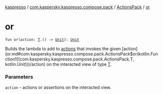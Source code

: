 [kaspresso](../../index.md) / [com.kaspersky.kaspresso.compose.pack](../index.md) / [ActionsPack](index.md) / [or](./or.md)

# or

`fun or(action: `[`T`](index.md#T)`.() -> `[`Unit`](https://kotlinlang.org/api/latest/jvm/stdlib/kotlin/-unit/index.html)`): `[`Unit`](https://kotlinlang.org/api/latest/jvm/stdlib/kotlin/-unit/index.html)

Builds the lambda to add to [actions](#) that invokes the given [action](or.md#com.kaspersky.kaspresso.compose.pack.ActionsPack$or(kotlin.Function1((com.kaspersky.kaspresso.compose.pack.ActionsPack.T, kotlin.Unit)))/action) on the interacted view of type [T](index.md#T).

### Parameters

`action` - actions or assertions on the interacted view.
